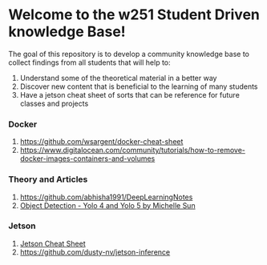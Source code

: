 # Welcome to the w251 Student Driven knowledge Base!

The goal of this repository is to develop a community knowledge base to collect findings from all students that will help to:

1. Understand some of the theoretical material in a better way
2. Discover new content that is beneficial to the learning of many students
3. Have a jetson cheat sheet of sorts that can be reference for future classes and projects

### Docker

1. https://github.com/wsargent/docker-cheat-sheet
2. https://www.digitalocean.com/community/tutorials/how-to-remove-docker-images-containers-and-volumes

### Theory and Articles

1. https://github.com/abhisha1991/DeepLearningNotes
2. [Object Detection - Yolo 4 and Yolo 5 by Michelle Sun](https://docs.google.com/presentation/d/1IxwwGpDFQEfoXYQtBezeavBAeqoPWyAvPrFoIwPvKEc/edit#slide=id.p)

### Jetson

1. [Jetson Cheat Sheet](https://docs.google.com/document/d/1SzOqUlXjf8spCswgGzlwQz9Y4IHk3OT--9_IgWcwzD4/edit?usp=sharing)
2. https://github.com/dusty-nv/jetson-inference
